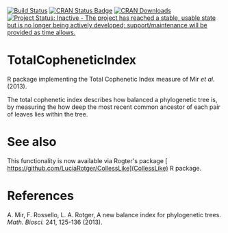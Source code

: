 [![Build Status](https://travis-ci.org/ms609/tci.svg?branch=master)](https://travis-ci.org/ms609/tci)<!--
[![codecov](https://codecov.io/gh/ms609/tci/branch/master/graph/badge.svg)](https://codecov.io/gh/ms609/TreeSearch)-->
[![CRAN Status Badge](http://www.r-pkg.org/badges/version/TotalCopheneticIndex)](https://cran.r-project.org/package=TotalCopheneticIndex)
[![CRAN Downloads](http://cranlogs.r-pkg.org/badges/TotalCopheneticIndex)](https://cran.r-project.org/package=TotalCopheneticIndex)<!--
[![Research software impact](http://depsy.org/api/package/cran/TotalCopheneticIndex/badge.svg)](http://depsy.org/package/r/TotalCopheneticIndex)-->
[![Project Status: Inactive - The project has reached a stable, usable state but is no longer being actively developed; support/maintenance will be provided as time allows.](http://www.repostatus.org/badges/latest/inactive.svg)](http://www.repostatus.org/#inactive)

# TotalCopheneticIndex
R package implementing the Total Cophenetic Index measure of Mir _et al._ (2013).

The total cophenetic index describes how balanced a phylogenetic tree is,
by measuring the how deep the most recent common ancestor of each pair of leaves
lies within the tree.

# See also

This functionality is now available via Rogter's package [	https://github.com/LuciaRotger/CollessLike](CollessLike) R package.

# References

A. Mir, F. Rossello, L. A. Rotger, A new balance index for phylogenetic trees.
  _Math. Biosci._ 241, 125-136 (2013).
